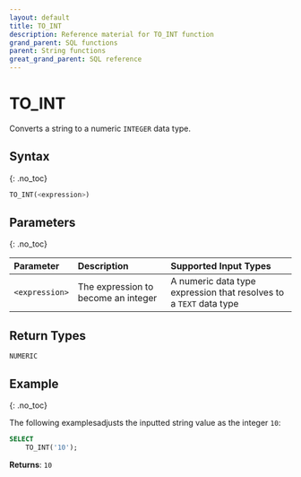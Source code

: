 ```yaml
---
layout: default
title: TO_INT
description: Reference material for TO_INT function
grand_parent: SQL functions
parent: String functions
great_grand_parent: SQL reference
---
```


# TO\_INT

Converts a string to a numeric `INTEGER` data type.

## Syntax
{: .no_toc}

```sql
TO_INT(<expression>)
```
## Parameters 
{: .no_toc}

| Parameter | Description                                                                                              | Supported Input Types | 
| :--------- | :-------------------------------------------------------------------------------------------------------- | :-----------|
| `<expression>`  | The expression to become an integer | A numeric data type expression that resolves to a `TEXT` data type |

## Return Types
`NUMERIC` 

## Example
{: .no_toc}

The following examplesadjusts the inputted string value as the integer `10`: 
```sql
SELECT
	TO_INT('10');
```

**Returns**: `10`
